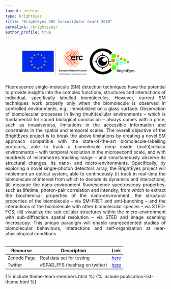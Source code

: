 ```yaml
---
layout: archive
type: BrightEyes
title: "BrightEyes ERC Consolidator Grant 2018"
permalink: /brighteyes/
author_profile: true
---
```


<figure style="width: 75%" class="align-center">
<img src='/images/BrightEyes_ERC_Europe-01.jpg'>
</figure>

<div style="text-align: justify">
Fluorescence single-molecule (SM) detection techniques have the potential to provide insights into the complex functions, structures and interactions of individual, specifically labelled biomolecules. However, current SM techniques work properly only when the biomolecule is observed in controlled environments, e.g., immobilized on a glass surface. Observation of biomolecular processes in living (multi)cellular environments – which is fundamental for sound biological conclusion – always comes with a price, such as invasiveness, limitations in the accessible information and constraints in the spatial and temporal scales. The overall objective of the BrightEyes project is to break the above limitations by creating a novel SM approach compatible with the state-of-the-art biomolecule-labelling protocols, able to track a biomolecule deep inside (multi)cellular environments – with temporal resolution in the microsecond scale, and with hundreds of micrometres tracking range – and simultaneously observe its structural changes, its nano- and micro-environments. Specifically, by exploring a novel single-photon detectors array, the BrightEyes project will implement an optical system, able to continuously (i) track in real-time the biomolecule of interest from which to decode its dynamics and interactions; (ii) measure the nano-environment fluorescence spectroscopy properties, such as lifetime, photon-pair correlation and intensity, from which to extract the biochemical properties of the nano-environment, the structural properties of the biomolecule – via SM-FRET and anti-bunching – and the interactions of the biomolecule with other biomolecular species – via STED-FCS; (iii) visualize the sub-cellular structures within the micro-environment with sub-diffraction spatial resolution – via STED and image scanning microscopy. This unique paradigm will enable unprecedented studies of biomolecular behaviours, interactions and self-organization at near-physiological conditions.
</div>

<br>

| Resourse | Description | Link |
| --- | --- | --- |
| Zenodo Page | Real data set for testing |  <a href="https://zenodo.org/record/4161418#.X93ed-lKhhE"><span style="color:blue">here</span></a> |
| Twitter     | #SPAD_FFS (hashtag on twitter) | <a href="https://twitter.com/hashtag/SPAD_FFS?src=hashtag_click"><span style="color:blue">here</span></a> |
  
{% include theme-team-members.html %}
{% include publication-list-theme.html %}
  
  
  
